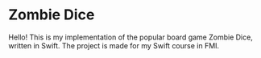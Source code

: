 # Zombie Dice

Hello!
This is my implementation of the popular board game Zombie Dice, written in Swift.
The project is made for my Swift course in FMI.
